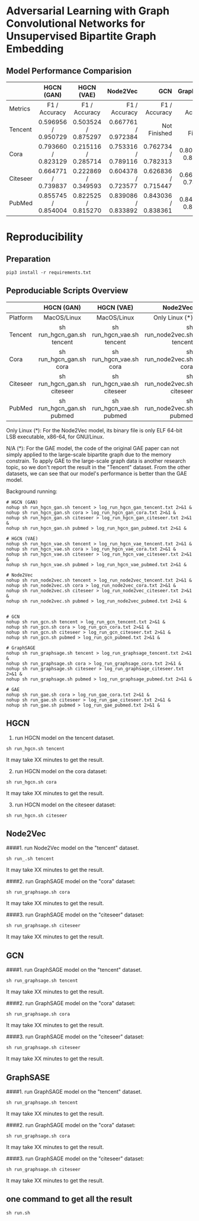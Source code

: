 # Adversarial Learning with Graph Convolutional Networks for Unsupervised Bipartite Graph Embedding


## Model Performance Comparision
|                | HGCN (GAN)                 | HGCN (VAE)                 | Node2Vec                    | GCN                         | GraphSAGE                   | GAE                         |
| :------------- | :----------:               | :----------:               | -----------:                | -----------:                | -----------:                | -----------:                |
| Metrics        | F1 / Accuracy              | F1 / Accuracy              | F1 / Accuracy               | F1 / Accuracy               | F1 / Accuracy               | F1 / Accuracy               |
| Tencent        | 0.596956 / 0.950729        | 0.503524 / 0.875297        | 0.667761 / 0.972384         | Not Finished                | Not Finished                | N/A (*)                     |
| Cora           | 0.793660 / 0.823129        | 0.215116 / 0.285714        | 0.753316 / 0.789116         | 0.762734 / 0.782313         | 0.800763 / 0.823129         | 0.779002 / 0.795918         |
| Citeseer       | 0.664771 / 0.739837        | 0.222869 / 0.349593        | 0.604378 / 0.723577         | 0.626836 / 0.715447         | 0.665325 / 0.747967         | 0.603579 / 0.691057         |
| PubMed         | 0.855745 /  0.854004       | 0.822525 / 0.815270        | 0.839086 / 0.833892         | 0.843036 / 0.838361         | 0.842696 / 0.838361         | 0.828317 / 0.823091         |



# Reproducibility


## Preparation
~~~
pip3 install -r requirements.txt
~~~

## Peproduciable Scripts Overview
|                | HGCN (GAN)                 | HGCN (VAE)                 | Node2Vec                    | GCN                         | GraphSAGE                   | GAE                         |
| :------------- | :----------:               | :----------:               | -----------:                | -----------:                | -----------:                | -----------:                |
| Platform       | MacOS/Linux                | MacOS/Linux                | Only Linux (*)              | MacOS/Linux                 | MacOS/Linux                 | MacOS/Linux                |
| Tencent        | sh run_hgcn_gan.sh tencent | sh run_hgcn_vae.sh tencent | sh run_node2vec.sh tencent  | sh run_gcn.sh tencent       | sh run_graphsage.sh tencent | N/A (*)                     |
| Cora           | sh run_hgcn_gan.sh cora    | sh run_hgcn_vae.sh cora    | sh run_node2vec.sh cora     | sh run_gcn.sh cora          | sh run_graphsage.sh cora    | sh run_gae.sh cora          |
| Citeseer       | sh run_hgcn_gan.sh citeseer| sh run_hgcn_vae.sh citeseer| sh run_node2vec.sh citeseer | sh run_gcn.sh citeseer      | sh run_graphsage.sh citeseer| sh run_gae.sh citeseer      |
| PubMed         | sh run_hgcn_gan.sh pubmed  | sh run_hgcn_vae.sh pubmed  | sh run_node2vec.sh pubmed   | sh run_gcn.sh pubmed        | sh run_graphsage.sh pubmed  | sh run_gae.sh pubmed        |

Only Linux (*): For the Node2Vec model, its binary file is only ELF 64-bit LSB executable, x86-64, for GNU/Linux.

N/A (*): For the GAE model, the code of the original GAE paper can not simply applied to the large-scale bipartite graph due to the memory constrain. 
To apply GAE to the large-scale graph data is another research topic, so we don't report the result in the "Tencent" dataset. From the other datasets, we can see that our model's performance is better than the GAE model. 

Background running: 
~~~
# HGCN (GAN)
nohup sh run_hgcn_gan.sh tencent > log_run_hgcn_gan_tencent.txt 2>&1 &
nohup sh run_hgcn_gan.sh cora > log_run_hgcn_gan_cora.txt 2>&1 &
nohup sh run_hgcn_gan.sh citeseer > log_run_hgcn_gan_citeseer.txt 2>&1 &
nohup sh run_hgcn_gan.sh pubmed > log_run_hgcn_gan_pubmed.txt 2>&1 &

# HGCN (VAE)
nohup sh run_hgcn_vae.sh tencent > log_run_hgcn_vae_tencent.txt 2>&1 &
nohup sh run_hgcn_vae.sh cora > log_run_hgcn_vae_cora.txt 2>&1 &
nohup sh run_hgcn_vae.sh citeseer > log_run_hgcn_vae_citeseer.txt 2>&1 &
nohup sh run_hgcn_vae.sh pubmed > log_run_hgcn_vae_pubmed.txt 2>&1 &

# Node2Vec
nohup sh run_node2vec.sh tencent > log_run_node2vec_tencent.txt 2>&1 &
nohup sh run_node2vec.sh cora > log_run_node2vec_cora.txt 2>&1 &
nohup sh run_node2vec.sh citeseer > log_run_node2vec_citeseer.txt 2>&1 &
nohup sh run_node2vec.sh pubmed > log_run_node2vec_pubmed.txt 2>&1 &


# GCN
nohup sh run_gcn.sh tencent > log_run_gcn_tencent.txt 2>&1 &
nohup sh run_gcn.sh cora > log_run_gcn_cora.txt 2>&1 &
nohup sh run_gcn.sh citeseer > log_run_gcn_citeseer.txt 2>&1 &
nohup sh run_gcn.sh pubmed > log_run_gcn_pubmed.txt 2>&1 &

# GraphSAGE
nohup sh run_graphsage.sh tencent > log_run_graphsage_tencent.txt 2>&1 &
nohup sh run_graphsage.sh cora > log_run_graphsage_cora.txt 2>&1 &
nohup sh run_graphsage.sh citeseer > log_run_graphsage_citeseer.txt 2>&1 &
nohup sh run_graphsage.sh pubmed > log_run_graphsage_pubmed.txt 2>&1 &

# GAE
nohup sh run_gae.sh cora > log_run_gae_cora.txt 2>&1 &
nohup sh run_gae.sh citeseer > log_run_gae_citeseer.txt 2>&1 &
nohup sh run_gae.sh pubmed > log_run_gae_pubmed.txt 2>&1 &

~~~

## HGCN
1. run HGCN model on the tencent dataset.
~~~
sh run_hgcn.sh tencent
~~~
It may take XX minutes to get the result.

2. run HGCN model on the cora dataset:
~~~
sh run_hgcn.sh cora
~~~
It may take XX minutes to get the result.

3. run HGCN model on the citeseer dataset:
~~~
sh run_hgcn.sh citeseer
~~~


## Node2Vec
####1. run Node2Vec model on the "tencent" dataset.
~~~
sh run_.sh tencent
~~~
It may take XX minutes to get the result.

####2. run GraphSAGE model on the "cora" dataset:
~~~
sh run_graphsage.sh cora
~~~
It may take XX minutes to get the result.

####3. run GraphSAGE model on the "citeseer" dataset:
~~~
sh run_graphsage.sh citeseer
~~~
It may take XX minutes to get the result.


## GCN
####1. run GraphSAGE model on the "tencent" dataset.
~~~
sh run_graphsage.sh tencent
~~~
It may take XX minutes to get the result.

####2. run GraphSAGE model on the "cora" dataset:
~~~
sh run_graphsage.sh cora
~~~
It may take XX minutes to get the result.

####3. run GraphSAGE model on the "citeseer" dataset:
~~~
sh run_graphsage.sh citeseer
~~~
It may take XX minutes to get the result.


## GraphSASE
####1. run GraphSAGE model on the "tencent" dataset.
~~~
sh run_graphsage.sh tencent
~~~
It may take XX minutes to get the result.

####2. run GraphSAGE model on the "cora" dataset:
~~~
sh run_graphsage.sh cora
~~~
It may take XX minutes to get the result.

####3. run GraphSAGE model on the "citeseer" dataset:
~~~
sh run_graphsage.sh citeseer
~~~
It may take XX minutes to get the result.



## one command to get all the result
~~~
sh run.sh
~~~

